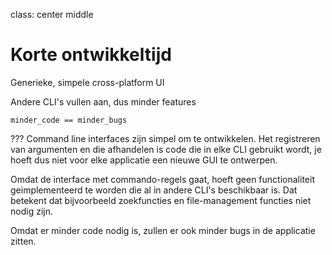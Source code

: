 class: center middle

# Korte ontwikkeltijd

Generieke, simpele cross-platform UI
  
Andere CLI's vullen aan, dus minder features

`minder_code == minder_bugs`

???
Command line interfaces zijn simpel om te ontwikkelen. Het registreren van argumenten
en die afhandelen is code die in elke CLI gebruikt wordt, je hoeft dus niet voor elke applicatie
een nieuwe GUI te ontwerpen.

Omdat de interface met commando-regels gaat, hoeft geen functionaliteit geimplementeerd te worden die
al in andere CLI's beschikbaar is. Dat betekent dat bijvoorbeeld zoekfuncties en file-management functies niet
nodig zijn.

Omdat er minder code nodig is, zullen er ook minder bugs in de applicatie zitten.

